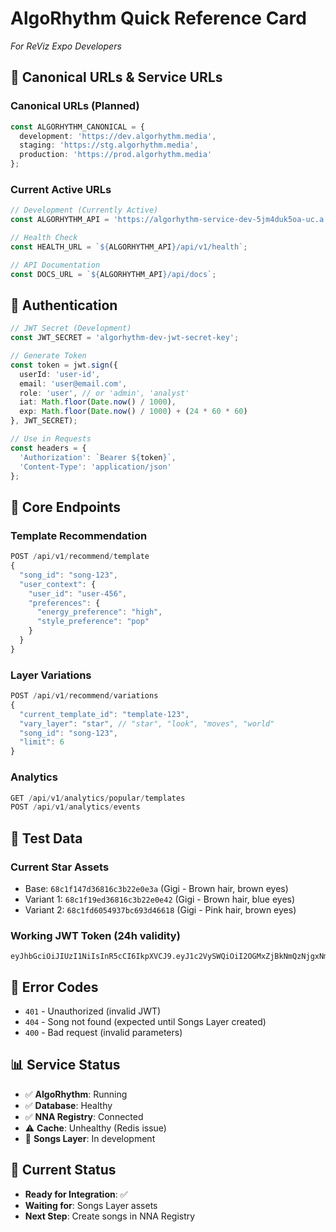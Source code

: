# AlgoRhythm Quick Reference Card
*For ReViz Expo Developers*

## 🚀 **Canonical URLs & Service URLs**

### **Canonical URLs (Planned)**
```typescript
const ALGORHYTHM_CANONICAL = {
  development: 'https://dev.algorhythm.media',
  staging: 'https://stg.algorhythm.media', 
  production: 'https://prod.algorhythm.media'
};
```

### **Current Active URLs**
```typescript
// Development (Currently Active)
const ALGORHYTHM_API = 'https://algorhythm-service-dev-5jm4duk5oa-uc.a.run.app';

// Health Check
const HEALTH_URL = `${ALGORHYTHM_API}/api/v1/health`;

// API Documentation
const DOCS_URL = `${ALGORHYTHM_API}/api/docs`;
```

## 🔐 **Authentication**
```typescript
// JWT Secret (Development)
const JWT_SECRET = 'algorhythm-dev-jwt-secret-key';

// Generate Token
const token = jwt.sign({
  userId: 'user-id',
  email: 'user@email.com',
  role: 'user', // or 'admin', 'analyst'
  iat: Math.floor(Date.now() / 1000),
  exp: Math.floor(Date.now() / 1000) + (24 * 60 * 60)
}, JWT_SECRET);

// Use in Requests
const headers = {
  'Authorization': `Bearer ${token}`,
  'Content-Type': 'application/json'
};
```

## 🎵 **Core Endpoints**

### **Template Recommendation**
```typescript
POST /api/v1/recommend/template
{
  "song_id": "song-123",
  "user_context": {
    "user_id": "user-456",
    "preferences": {
      "energy_preference": "high",
      "style_preference": "pop"
    }
  }
}
```

### **Layer Variations**
```typescript
POST /api/v1/recommend/variations
{
  "current_template_id": "template-123",
  "vary_layer": "star", // "star", "look", "moves", "world"
  "song_id": "song-123",
  "limit": 6
}
```

### **Analytics**
```typescript
GET /api/v1/analytics/popular/templates
POST /api/v1/analytics/events
```

## 🧪 **Test Data**

### **Current Star Assets**
- Base: `68c1f147d36816c3b22e0e3a` (Gigi - Brown hair, brown eyes)
- Variant 1: `68c1f19ed36816c3b22e0e42` (Gigi - Brown hair, blue eyes)  
- Variant 2: `68c1fd6054937bc693d46618` (Gigi - Pink hair, brown eyes)

### **Working JWT Token** (24h validity)
```
eyJhbGciOiJIUzI1NiIsInR5cCI6IkpXVCJ9.eyJ1c2VySWQiOiI2OGMxZjBkNmQzNjgxNmMzYjIyZTBlMzYiLCJlbWFpbCI6ImFqYXlAY2VsZXJpdHkuc3R1ZGlvIiwicm9sZSI6InVzZXIiLCJpYXQiOjE3NTc1NDM0MjgsImV4cCI6MTc1NzYyOTgyOH0.znTO_i_gmHnhD2Ti2fdbTIVJGOHh2SjC0mQO2ao2OLU
```

## 🚨 **Error Codes**
- `401` - Unauthorized (invalid JWT)
- `404` - Song not found (expected until Songs Layer created)
- `400` - Bad request (invalid parameters)

## 📊 **Service Status**
- ✅ **AlgoRhythm**: Running
- ✅ **Database**: Healthy
- ✅ **NNA Registry**: Connected
- ⚠️ **Cache**: Unhealthy (Redis issue)
- 🚧 **Songs Layer**: In development

## 🔄 **Current Status**
- **Ready for Integration**: ✅
- **Waiting for**: Songs Layer assets
- **Next Step**: Create songs in NNA Registry
